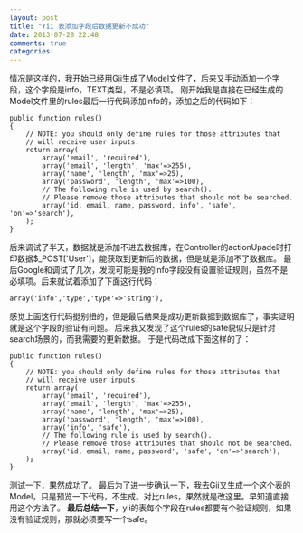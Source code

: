 ```yaml
---
layout: post
title: "Yii 表添加字段后数据更新不成功"
date: 2013-07-28 22:48
comments: true
categories: 
---
```


情况是这样的，我开始已经用Gii生成了Model文件了，后来又手动添加一个字段，这个字段是info，TEXT类型，不是必填项。 刚开始我是直接在已经生成的Model文件里的rules最后一行代码添加info的，添加之后的代码如下： 
    
    
    public function rules()
    {
    	// NOTE: you should only define rules for those attributes that
    	// will receive user inputs.
    	return array(
    		array('email', 'required'),
    		array('email', 'length', 'max'=>255),
    		array('name', 'length', 'max'=>25),
    		array('password', 'length', 'max'=>100),
    		// The following rule is used by search().
    		// Please remove those attributes that should not be searched.
    		array('id, email, name, password, info', 'safe', 'on'=>'search'),
    	);
    }

后来调试了半天，数据就是添加不进去数据库，在Controller的actionUpade时打印数据$_POST['User']，能获取到更新后的数据，但是就是添加不了数据库。 最后Google和调试了几次，发现可能是我的info字段没有设置验证规则，虽然不是必填项。后来就试着添加了下面这行代码： 
    
    
    array('info','type','type'=>'string'),

感觉上面这行代码挺别扭的，但是最后结果是成功更新数据到数据库了，事实证明就是这个字段的验证有问题。 后来我又发现了这个rules的safe貌似只是针对search场景的，而我需要的更新数据。 于是代码改成下面这样的了： 
    
    
    public function rules()
    {
    	// NOTE: you should only define rules for those attributes that
    	// will receive user inputs.
    	return array(
    		array('email', 'required'),
    		array('email', 'length', 'max'=>255),
    		array('name', 'length', 'max'=>25),
    		array('password', 'length', 'max'=>100),
    		array('info', 'safe'),
    		// The following rule is used by search().
    		// Please remove those attributes that should not be searched.
    		array('id, email, name, password', 'safe', 'on'=>'search'),
    	);
    }

测试一下，果然成功了。 最后为了进一步确认一下，我去Gii又生成一个这个表的Model，只是预览一下代码，不生成。对比rules，果然就是改这里。早知道直接用这个方法了。 **最后总结一下**，yii的表每个字段在rules都要有个验证规则，如果没有验证规则，那就必须要写一个safe。